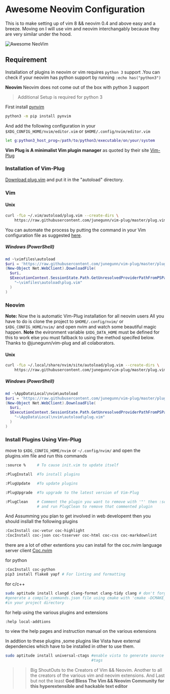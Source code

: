 # Awesome Neovim Configuration

This is to make setting up of vim 8 && neovim 0.4 and above easy and a breeze.
Moving on I will use vim and neovim interchangably because they are very similar
under the hood.

![Awesome NeoVim](https://github.com/Ultra-Code/nvim/blob/master/assets/AwesomeAndConfigurableNeoVim.png)

## Requirement

Installation of plugins in neovim or vim requires `python 3` support
.You can check if your neovim has python support by running
`:echo has("python3")`

__Neovim__
Neovim does not come out of the box with python 3 support

>Additional Setup is required for python 3

First install [pynvim](https://github.com/neovim/pynvim)

```bash
python3 -m pip install pynvim
```

And add the following configuration in your `$XDG_CONFIG_HOME/nvim/editor.vim` or
`$HOME/.config/nvim/editor.vim`

```bash
let g:python3_host_prog=/path/to/python3/executable/on/your/system
```

__Vim Plug is A minimalist Vim plugin manager__ as quoted by their site
[Vim-Plug](https://github.com/junegunn/vim-plug)

### Installation of Vim-Plug

[Download plug.vim](https://raw.githubusercontent.com/junegunn/vim-plug/master/plug.vim)
and put it in the "autoload" directory.

### Vim

#### Unix

```sh
curl -fLo ~/.vim/autoload/plug.vim --create-dirs \
    https://raw.githubusercontent.com/junegunn/vim-plug/master/plug.vim
```

You can automate the process by putting the command in your Vim configuration
file as suggested [here][auto].

[auto]: https://github.com/junegunn/vim-plug/wiki/tips#automatic-installation

##### Windows (PowerShell)

```powershell
md ~\vimfiles\autoload
$uri = 'https://raw.githubusercontent.com/junegunn/vim-plug/master/plug.vim'
(New-Object Net.WebClient).DownloadFile(
  $uri,
  $ExecutionContext.SessionState.Path.GetUnresolvedProviderPathFromPSPath(
    "~\vimfiles\autoload\plug.vim"
  )
)
```

### Neovim

__Note:__ Now the is automatic Vim-Plug installation for all neovim users
All you have to do is clone the project to `$HOME/.config/nvim/` or `$XDG_CONFIG_HOME/nvim/`
and open nvim and watch some beautiful magic happen. __Note__ the evironment variable
`$XDG_DATA_HOME` must be defined for this to work else you must fallback to using
the method specifed below. Thanks to @junegunn/vim-plug and all colaborators.

#### Unix

```sh
curl -fLo ~/.local/share/nvim/site/autoload/plug.vim --create-dirs \
    https://raw.githubusercontent.com/junegunn/vim-plug/master/plug.vim
```

##### Windows (PowerShell)

```powershell
md ~\AppData\Local\nvim\autoload
$uri = 'https://raw.githubusercontent.com/junegunn/vim-plug/master/plug.vim'
(New-Object Net.WebClient).DownloadFile(
  $uri,
  $ExecutionContext.SessionState.Path.GetUnresolvedProviderPathFromPSPath(
    "~\AppData\Local\nvim\autoload\plug.vim"
  )
)
```

### Install Plugins Using Vim-Plug

move to `$XDG_CONFIG_HOME/nvim` or `~/.config/nvim/` and open the plugins.vim file
and run this commands

```bash
:source %     # To cause init.vim to update itself

:PlugInstall  #To install plugins

:PlugUpdate   #To update plugins

:PlugUpgrade  #To upgrade to the latest version of Vim-Plug

:PlugClean    # Comment the plugin you want to remove with '"' then :source %
              # and run PlugClean to remove that commented plugin
```

And Assumming you plan to get involved in web developemt then you should
insllall the following plugins

```bash
:CocInstall coc-vetur coc-highlight
:CocInstall coc-json coc-tsserver coc-html coc-css coc-markdownlint
```

there are a lot of other extentions you can install for the coc.nvim language
server client [Coc.nvim](https://github.com/neoclide/coc.nvim/wiki/Using-coc-extensions)

for python

```bash
:CocInstall coc-python
pip3 install flake8 yapf # For linting and formatting
```

for c/c++

```bash
sudo aptitude install clangd clang-format clang-tidy clang # don't forget to
#generate a compile_commands.json file using cmake with 'cmake -DCMAKE_EXPORT_COMPILE_COMMANDS=ON
#in your project directory
```

for help using the various plugins and extensions

```bash
:help local-addtions
```

to view the help pages and instruction manual on the various extensions

In addtion to these plugins ,some plugins like Vista have external dependencies
which have to be installed in other to use them.

```bash
sudo aptitude install universal-ctags #enable vista to generate source code
                                      #tags
```

>>Big ShoutOuts to the Creators of Vim && Neovim.
>Another to all the creators of the various vim and neovim extensions.
>And Last but not the least __God Bless The Vim && Neovim Community for this
>hyperextensible and hackable text editor__
